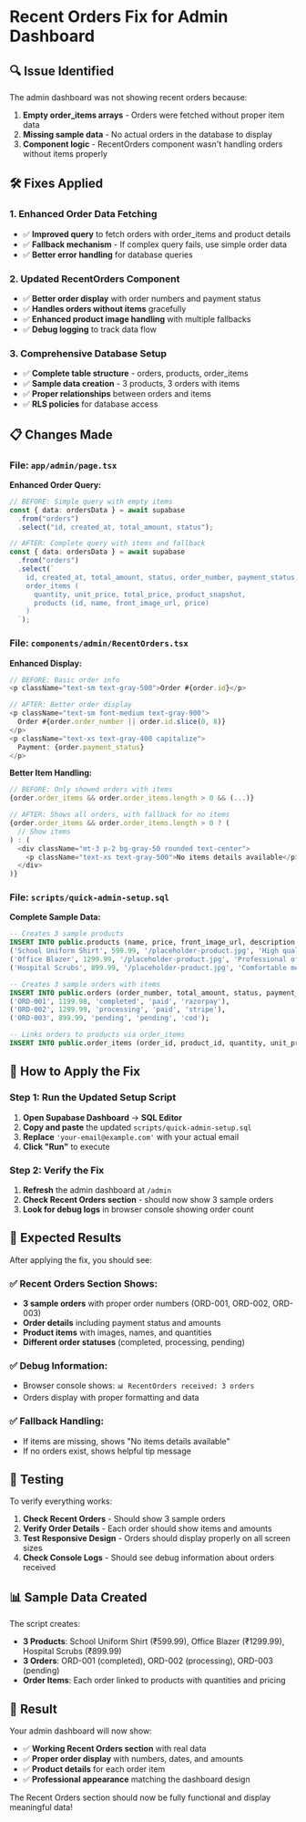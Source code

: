 # Recent Orders Fix for Admin Dashboard

## 🔍 Issue Identified
The admin dashboard was not showing recent orders because:
1. **Empty order_items arrays** - Orders were fetched without proper item data
2. **Missing sample data** - No actual orders in the database to display
3. **Component logic** - RecentOrders component wasn't handling orders without items properly

## 🛠️ Fixes Applied

### 1. **Enhanced Order Data Fetching**
- ✅ **Improved query** to fetch orders with order_items and product details
- ✅ **Fallback mechanism** - If complex query fails, use simple order data
- ✅ **Better error handling** for database queries

### 2. **Updated RecentOrders Component**
- ✅ **Better order display** with order numbers and payment status
- ✅ **Handles orders without items** gracefully
- ✅ **Enhanced product image handling** with multiple fallbacks
- ✅ **Debug logging** to track data flow

### 3. **Comprehensive Database Setup**
- ✅ **Complete table structure** - orders, products, order_items
- ✅ **Sample data creation** - 3 products, 3 orders with items
- ✅ **Proper relationships** between orders and items
- ✅ **RLS policies** for database access

## 📋 Changes Made

### File: `app/admin/page.tsx`

**Enhanced Order Query:**
```typescript
// BEFORE: Simple query with empty items
const { data: ordersData } = await supabase
  .from("orders")
  .select("id, created_at, total_amount, status");

// AFTER: Complete query with items and fallback
const { data: ordersData } = await supabase
  .from("orders")
  .select(`
    id, created_at, total_amount, status, order_number, payment_status,
    order_items (
      quantity, unit_price, total_price, product_snapshot,
      products (id, name, front_image_url, price)
    )
  `);
```

### File: `components/admin/RecentOrders.tsx`

**Enhanced Display:**
```typescript
// BEFORE: Basic order info
<p className="text-sm text-gray-500">Order #{order.id}</p>

// AFTER: Better order display
<p className="text-sm font-medium text-gray-900">
  Order #{order.order_number || order.id.slice(0, 8)}
</p>
<p className="text-xs text-gray-400 capitalize">
  Payment: {order.payment_status}
</p>
```

**Better Item Handling:**
```typescript
// BEFORE: Only showed orders with items
{order.order_items && order.order_items.length > 0 && (...)}

// AFTER: Shows all orders, with fallback for no items
{order.order_items && order.order_items.length > 0 ? (
  // Show items
) : (
  <div className="mt-3 p-2 bg-gray-50 rounded text-center">
    <p className="text-xs text-gray-500">No items details available</p>
  </div>
)}
```

### File: `scripts/quick-admin-setup.sql`

**Complete Sample Data:**
```sql
-- Creates 3 sample products
INSERT INTO public.products (name, price, front_image_url, description, stock) VALUES
('School Uniform Shirt', 599.99, '/placeholder-product.jpg', 'High quality cotton school shirt', 50),
('Office Blazer', 1299.99, '/placeholder-product.jpg', 'Professional office blazer', 25),
('Hospital Scrubs', 899.99, '/placeholder-product.jpg', 'Comfortable medical scrubs', 30);

-- Creates 3 sample orders with items
INSERT INTO public.orders (order_number, total_amount, status, payment_status, payment_method) VALUES
('ORD-001', 1199.98, 'completed', 'paid', 'razorpay'),
('ORD-002', 1299.99, 'processing', 'paid', 'stripe'),
('ORD-003', 899.99, 'pending', 'pending', 'cod');

-- Links orders to products via order_items
INSERT INTO public.order_items (order_id, product_id, quantity, unit_price, total_price, product_snapshot)
```

## 🚀 How to Apply the Fix

### Step 1: Run the Updated Setup Script
1. **Open Supabase Dashboard** → **SQL Editor**
2. **Copy and paste** the updated `scripts/quick-admin-setup.sql`
3. **Replace** `'your-email@example.com'` with your actual email
4. **Click "Run"** to execute

### Step 2: Verify the Fix
1. **Refresh** the admin dashboard at `/admin`
2. **Check Recent Orders section** - should now show 3 sample orders
3. **Look for debug logs** in browser console showing order count

## 🎯 Expected Results

After applying the fix, you should see:

### ✅ **Recent Orders Section Shows:**
- **3 sample orders** with proper order numbers (ORD-001, ORD-002, ORD-003)
- **Order details** including payment status and amounts
- **Product items** with images, names, and quantities
- **Different order statuses** (completed, processing, pending)

### ✅ **Debug Information:**
- Browser console shows: `📊 RecentOrders received: 3 orders`
- Orders display with proper formatting and data

### ✅ **Fallback Handling:**
- If items are missing, shows "No items details available"
- If no orders exist, shows helpful tip message

## 🧪 Testing

To verify everything works:

1. **Check Recent Orders** - Should show 3 sample orders
2. **Verify Order Details** - Each order should show items and amounts
3. **Test Responsive Design** - Orders should display properly on all screen sizes
4. **Check Console Logs** - Should see debug information about orders received

## 📊 Sample Data Created

The script creates:
- **3 Products**: School Uniform Shirt (₹599.99), Office Blazer (₹1299.99), Hospital Scrubs (₹899.99)
- **3 Orders**: ORD-001 (completed), ORD-002 (processing), ORD-003 (pending)
- **Order Items**: Each order linked to products with quantities and pricing

## 🎉 Result

Your admin dashboard will now show:
- ✅ **Working Recent Orders section** with real data
- ✅ **Proper order display** with numbers, dates, and amounts
- ✅ **Product details** for each order item
- ✅ **Professional appearance** matching the dashboard design

The Recent Orders section should now be fully functional and display meaningful data!
